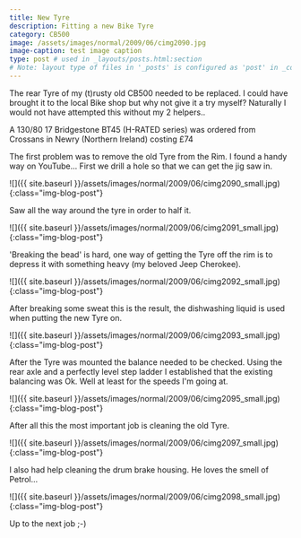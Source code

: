 ```yaml
---
title: New Tyre
description: Fitting a new Bike Tyre
category: CB500
image: /assets/images/normal/2009/06/cimg2090.jpg
image-caption: test image caption
type: post # used in _layouts/posts.html:section
# Note: layout type of files in '_posts' is configured as 'post' in _config.yml
---
```

The rear Tyre of my (t)rusty old CB500 needed to be replaced. I could have brought it to the local Bike shop but why not give it a try myself? Naturally I would not have attempted this without my 2 helpers..

A 130/80 17 Bridgestone BT45 (H-RATED series) was ordered from Crossans in Newry (Northern Ireland) costing £74

The first problem was to remove the old Tyre from the Rim. I found a handy way on YouTube...
First we drill a hole so that we can get the jig saw in.

![]({{ site.baseurl }}/assets/images/normal/2009/06/cimg2090_small.jpg){:class="img-blog-post"}

Saw all the way around the tyre in order to half it.

![]({{ site.baseurl }}/assets/images/normal/2009/06/cimg2091_small.jpg){:class="img-blog-post"}

'Breaking the bead' is hard, one way of getting the Tyre off the rim is to depress it with something heavy (my beloved Jeep Cherokee).

![]({{ site.baseurl }}/assets/images/normal/2009/06/cimg2092_small.jpg){:class="img-blog-post"}

After breaking some sweat this is the result, the dishwashing liquid is used when putting the new Tyre on.

![]({{ site.baseurl }}/assets/images/normal/2009/06/cimg2093_small.jpg){:class="img-blog-post"}

After the Tyre was mounted the balance needed to be checked. Using the rear axle and a perfectly level step ladder I established that the existing balancing was Ok. Well at least for the speeds I'm going at.

![]({{ site.baseurl }}/assets/images/normal/2009/06/cimg2095_small.jpg){:class="img-blog-post"}

After all this the most important job is cleaning the old Tyre.

![]({{ site.baseurl }}/assets/images/normal/2009/06/cimg2097_small.jpg){:class="img-blog-post"}

I also had help cleaning the drum brake housing. He loves the smell of Petrol...

![]({{ site.baseurl }}/assets/images/normal/2009/06/cimg2098_small.jpg){:class="img-blog-post"}

Up to the next job ;-)
